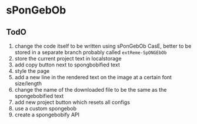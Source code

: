 # sPonGebOb

## TodO
1. change the code itself to be written using sPonGebOb CasE, better to be stored in a separate branch probably called `extReme-SpONGEbOb`
2. store the current project text in localstorage
3. add copy button next to spongbobified text
4. style the page
5. add a new line in the rendered text on the image at a certain font size/length
6. change the name of the downloaded file to be the same as the spongebobified text
7. add new project button which resets all configs
8. use a custom spongebob
9. create a spongebobify API